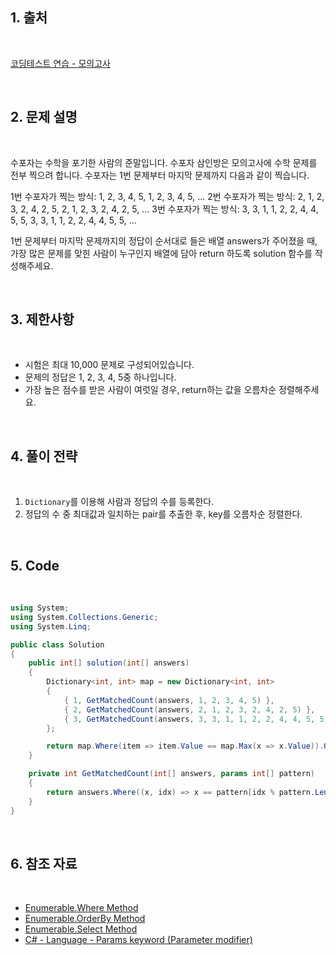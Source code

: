 ## 1. 출처

<br>

[코딩테스트 연습 - 모의고사](https://school.programmers.co.kr/learn/courses/30/lessons/42840)

<br>

## 2. 문제 설명

<br>

수포자는 수학을 포기한 사람의 준말입니다. 수포자 삼인방은 모의고사에 수학 문제를 전부 찍으려 합니다. 수포자는 1번 문제부터 마지막 문제까지 다음과 같이 찍습니다.

1번 수포자가 찍는 방식: 1, 2, 3, 4, 5, 1, 2, 3, 4, 5, ...
2번 수포자가 찍는 방식: 2, 1, 2, 3, 2, 4, 2, 5, 2, 1, 2, 3, 2, 4, 2, 5, ...
3번 수포자가 찍는 방식: 3, 3, 1, 1, 2, 2, 4, 4, 5, 5, 3, 3, 1, 1, 2, 2, 4, 4, 5, 5, ...

1번 문제부터 마지막 문제까지의 정답이 순서대로 들은 배열 answers가 주어졌을 때, 가장 많은 문제를 맞힌 사람이 누구인지 배열에 담아 return 하도록 solution 함수를 작성해주세요.

<br>

## 3. 제한사항

<br>

- 시험은 최대 10,000 문제로 구성되어있습니다.
- 문제의 정답은 1, 2, 3, 4, 5중 하나입니다.
- 가장 높은 점수를 받은 사람이 여럿일 경우, return하는 값을 오름차순 정렬해주세요.

<br>

## 4. 풀이 전략

<br>
 
1. `Dictionary`를 이용해 사람과 정답의 수를 등록한다.
2. 정답의 수 중 최대값과 일치하는 pair를 추출한 후, key를 오름차순 정렬한다.

<br>

## 5. Code

<br>

```cs
using System;
using System.Collections.Generic;
using System.Linq;

public class Solution
{
    public int[] solution(int[] answers)
    {
        Dictionary<int, int> map = new Dictionary<int, int>
        {
            { 1, GetMatchedCount(answers, 1, 2, 3, 4, 5) },
            { 2, GetMatchedCount(answers, 2, 1, 2, 3, 2, 4, 2, 5) },
            { 3, GetMatchedCount(answers, 3, 3, 1, 1, 2, 2, 4, 4, 5, 5) }
        };

        return map.Where(item => item.Value == map.Max(x => x.Value)).OrderBy(item => item.Key).Select(x => x.Key).ToArray();
    }

    private int GetMatchedCount(int[] answers, params int[] pattern)
    {
        return answers.Where((x, idx) => x == pattern[idx % pattern.Length]).Count();
    }
}
```

<br>

## 6. 참조 자료

<br>

- [Enumerable.Where Method](https://learn.microsoft.com/en-us/dotnet/api/system.linq.enumerable.where?view=net-8.0)
- [Enumerable.OrderBy Method](https://learn.microsoft.com/en-us/dotnet/api/system.linq.enumerable.orderby?view=net-8.0)
- [Enumerable.Select Method](https://learn.microsoft.com/en-us/dotnet/api/system.linq.enumerable.select?view=net-8.0)
- [C# - Language - Params keyword (Parameter modifier)](https://peponi-paradise.tistory.com/entry/C-Language-Params-keyword-Parameter-modifier)